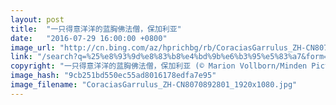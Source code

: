 ```yaml
---
layout: post
title:  "一只得意洋洋的蓝胸佛法僧，保加利亚"
date:   "2016-07-29 16:00:00 +0800"
image_url: "http://cn.bing.com/az/hprichbg/rb/CoraciasGarrulus_ZH-CN8070892801_1920x1080.jpg"
link: "/search?q=%25%e8%93%9d%e8%83%b8%e4%bd%9b%e6%b3%95%e5%83%a7&form=hpcapt&mkt=zh-cn"
copyright: "一只得意洋洋的蓝胸佛法僧，保加利亚 (© Marion Vollborn/Minden Pictures)"
image_hash: "9cb251bd550ec55ad8016178edfa7e95"
image_filename: "CoraciasGarrulus_ZH-CN8070892801_1920x1080.jpg"
---
```

